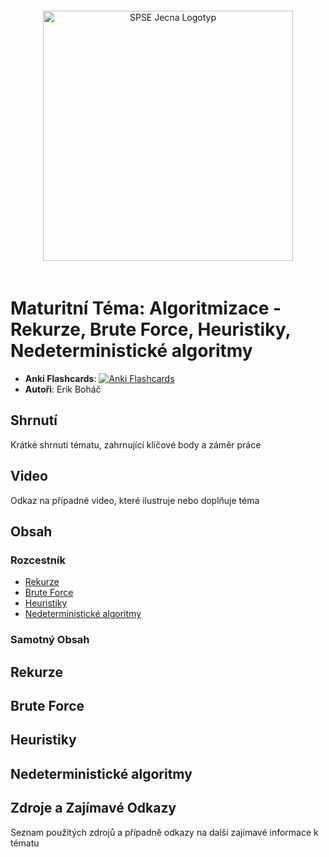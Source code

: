 
<div align="center">
  <img src="https://www.spsejecna.cz/ci/SPSE-Jecna_Logotyp.png" alt="SPSE Jecna Logotyp" width="400" style="margin: 20px;">
</div>

# Maturitní Téma: Algoritmizace - Rekurze, Brute Force, Heuristiky, Nedeterministické algoritmy
- **Anki Flashcards**: [![Anki Flashcards](https://img.shields.io/badge/Anki-Flashcards-1f425f.svg)](https://ankiweb.net/shared/info/)
- **Autoři**: Erik Boháč

## Shrnutí
Krátké shrnutí tématu, zahrnující klíčové body a záměr práce

## Video
Odkaz na případné video, které ilustruje nebo doplňuje téma

## Obsah
### Rozcestník
- [Rekurze](#Rekurze)
- [Brute Force](#Brute-Force)
- [Heuristiky](#heuristiky)
- [Nedeterministické algoritmy](#Nedeterministické-algoritmy)

### Samotný Obsah
## Rekurze
## Brute Force
## Heuristiky
## Nedeterministické algoritmy

## Zdroje a Zajímavé Odkazy
Seznam použitých zdrojů a případně odkazy na další zajímavé informace k tématu
